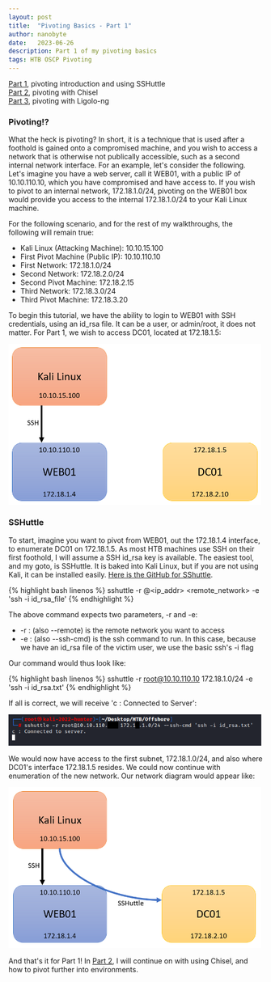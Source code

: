 ```yaml
---
layout: post
title:  "Pivoting Basics - Part 1"
author: nanobyte
date:   2023-06-26
description: Part 1 of my pivoting basics
tags: HTB OSCP Pivoting
---
```


[Part 1](https://nanobytesecurity.com/2023/06/26/pivoting-basics-part1.html), pivoting introduction and using SSHuttle\
[Part 2](https://nanobytesecurity.com/2023/06/26/chisel-pivoting-part2.html), pivoting with Chisel\
[Part 3](https://nanobytesecurity.com/2023/06/26/ligolo-pivoting-part3.html), pivoting with Ligolo-ng

<h3>Pivoting!?</h3>

What the heck is pivoting? In short, it is a technique that is used after a foothold is gained onto a compromised machine, and you wish to access a network that is otherwise not publically accessible, such as a second internal network interface. For an example, let's consider the following. Let's imagine you have a web server, call it WEB01, with a public IP of 10.10.110.10, which you have compromised and have access to. If you wish to pivot to an internal network, 172.18.1.0/24, pivoting on the WEB01 box would provide you access to the internal 172.18.1.0/24 to your Kali Linux machine.

For the following scenario, and for the rest of my walkthroughs, the following will remain true:

+ Kali Linux (Attacking Machine): 10.10.15.100
+ First Pivot Machine (Public IP): 10.10.110.10
+ First Network: 172.18.1.0/24
+ Second Network: 172.18.2.0/24
+ Second Pivot Machine: 172.18.2.15
+ Third Network: 172.18.3.0/24
+ Third Pivot Machine: 172.18.3.20

To begin this tutorial, we have the ability to login to WEB01 with SSH credentials, using an id_rsa file. It can be a user, or admin/root, it does not matter. For Part 1, we wish to access DC01, located at 172.18.1.5:

<img src="/images/posts/pivoting/Pivoting_Initial.PNG" alt="pivoting-initial" width="500"/>

<h3>SSHuttle</h3>

To start, imagine you want to pivot from WEB01, out the 172.18.1.4 interface, to enumerate DC01 on 172.18.1.5. As most HTB machines use SSH on their first foothold, I will assume a SSH id_rsa key is available. The easiest tool, and my goto, is SSHuttle. It is baked into Kali Linux, but if you are not using Kali, it can be installed easily. [Here is the GitHub for SShuttle](https://github.com/sshuttle/sshuttle).

{% highlight bash linenos %}
sshuttle -r <username>@<ip_addr> <remote_network> -e 'ssh -i id_rsa_file'
{% endhighlight %}

The above command expects two parameters, -r and -e:
+ -r : (also --remote) is the remote network you want to access
+ -e : (also --ssh-cmd) is the ssh command to run. In this case, because we have an id_rsa file of the victim user, we use the basic ssh's -i flag

Our command would thus look like:

{% highlight bash linenos %}
sshuttle -r root@10.10.110.10 172.18.1.0/24 -e 'ssh -i id_rsa.txt'
{% endhighlight %}

If all is correct, we will receive 'c : Connected to Server':

<img src="/images/posts/pivoting/SSHuttle-Connected.PNG" alt="pivoting-sshuttle" width="500"/>

We would now have access to the first subnet, 172.18.1.0/24, and also where DC01's interface 172.18.1.5 resides. We could now continue with enumeration of the new network. Our network diagram would appear like:

<img src="/images/posts/pivoting/Pivoting_SsHuttle.PNG" alt="pivoting-sshuttle" width="500"/>

And that's it for Part 1! In [Part 2](https://nanobytesecurity.com/2023/06/26/chisel-pivoting-part2.html), I will continue on with using Chisel, and how to pivot further into environments.
